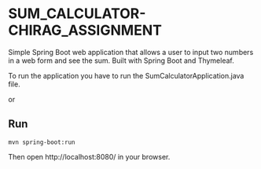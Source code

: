 # SUM_CALCULATOR-CHIRAG_ASSIGNMENT

Simple Spring Boot web application that allows a user to input two numbers in a web form and see the sum.
Built with Spring Boot and Thymeleaf.

To run the application you have to run the SumCalculatorApplication.java file.

or

## Run
```
mvn spring-boot:run
```

Then open http://localhost:8080/ in your browser.
